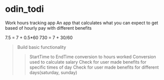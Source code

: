 # odin_todi

Work hours tracking app
An app that calculates what you can expect to get based of hourly pay with different benefits

7.5 = 7 + 0.5*60
730 = 7 + 30/60

> Build basic functionality
>> StartTime to EndTime conversion to hours worked
>> Conversion used to calculate salary
>> Check for user made benefits for specific times of day
>> Check for user made benefits for different days(saturday, sunday)
